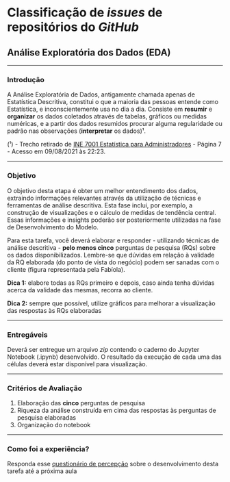 # Classificação de _issues_ de repositórios do _GitHub_

## Análise Exploratória dos Dados (EDA)

<hr>

### Introdução

A Análise Exploratória de Dados, antigamente chamada apenas de Estatística Descritiva, constitui o que a maioria das pessoas entende como Estatística, e inconscientemente usa no dia a dia. Consiste em **resumir** e **organizar** os dados coletados através de tabelas, gráficos ou medidas numéricas, e a partir dos dados resumidos procurar alguma regularidade ou padrão nas observações (**interpretar** os dados)¹.

(¹) - Trecho retirado de [INE 7001 Estatística para Administradores](https://www.inf.ufsc.br/~marcelo.menezes.reis/Caps1_e_2.pdf) - Página 7 - Acesso em 09/08/2021 às 22:23.

<hr>

### Objetivo

O objetivo desta etapa é obter um melhor entendimento dos dados, extraindo informações relevantes através da
utilização de técnicas e ferramentas de análise descritiva. Esta fase inclui, por exemplo, a construção de visualizações
e o cálculo de medidas de tendência central. Essas informações e insights poderão ser posteriormente utilizadas na fase de Desenvolvimento do Modelo. 

Para esta tarefa, você deverá elaborar e responder - utilizando técnicas de análise descritiva - **pelo menos cinco** perguntas de pesquisa (RQs)
sobre os dados disponibilizados. Lembre-se que dúvidas em relação à validade da RQ elaborada (do ponto de vista do negócio) podem ser sanadas com o
cliente (figura representada pela Fabíola). 

**Dica 1:** elabore todas as RQs primeiro e depois, caso ainda tenha dúvidas acerca da validade das mesmas, recorra ao cliente.

**Dica 2:** sempre que possível, utilize gráficos para melhorar a visualização das respostas às RQs elaboradas

<hr>

### Entregáveis

Deverá ser entregue um arquivo _zip_ contendo o caderno do Jupyter Notebook (.ipynb) desenvolvido. O resultado da execução de cada uma das células 
deverá estar disponível para visualização.

<hr>

### Critérios de Avaliação

1. Elaboração das **cinco** perguntas de pesquisa
2. Riqueza da análise construída em cima das respostas às perguntas de pesquisa elaboradas
3. Organização do notebook

<hr>

### Como foi a experiência?

Responda esse [questionário de percepção](https://forms.gle/vQT58eALgvJPFu8m9) sobre o desenvolvimento desta tarefa até a próxima aula
